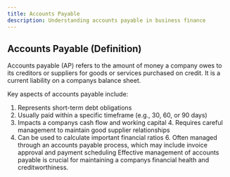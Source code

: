 ```yaml
--- 
title: Accounts Payable
description: Understanding accounts payable in business finance
--- 
```


## Accounts Payable (Definition)

Accounts payable (AP) refers to the amount of money a company owes to its creditors or suppliers for goods or services purchased on credit. It is a current liability on a companys balance sheet.

Key aspects of accounts payable include:

1. Represents short-term debt obligations
2. Usually paid within a specific timeframe (e.g., 30, 60, or 90 days)
3. Impacts a companys cash flow and working capital 4. Requires careful management to maintain good supplier relationships
5. Can be used to calculate important financial ratios 6. Often managed through an accounts payable process, which may include invoice approval and payment scheduling Effective management of accounts payable is crucial for maintaining a companys financial health and creditworthiness.
